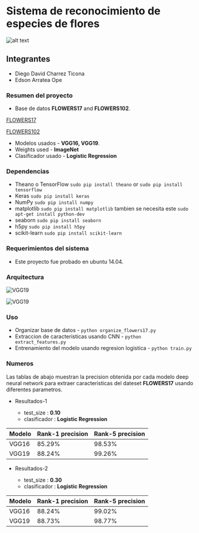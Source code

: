# Sistema de reconocimiento de especies de flores #

![alt text](https://github.com/uddua/Reconocimiento-de-flores/blob/master/myimage.gif)

## Integrantes ##
* Diego David Charrez Ticona
* Edson Arratea Ope

### Resumen del proyecto ###

* Base de datos **FLOWERS17** and **FLOWERS102**.

[FLOWERS17](http://www.robots.ox.ac.uk/~vgg/data/flowers/17/index.html)

[FLOWERS102](http://www.robots.ox.ac.uk/~vgg/data/flowers/102/index.html)
* Modelos usados    - **VGG16, VGG19**.
* Weights used    - **ImageNet**
* Clasificador usado - **Logistic Regression**

### Dependencias ###
* Theano o TensorFlow `sudo pip install theano` or `sudo pip install tensorflow`
* Keras `sudo pip install keras`
* NumPy `sudo pip install numpy`
* matplotlib `sudo pip install matplotlib` tambien se necesita este `sudo apt-get install python-dev`
* seaborn `sudo pip install seaborn`
* h5py `sudo pip install h5py`
* scikit-learn `sudo pip install scikit-learn`

### Requerimientos del sistema
* Este proyecto fue probado en ubuntu 14.04.

### Arquitectura ###
![VGG19](https://github.com/uddua/Reconocimiento-de-flores/blob/master/vgg16.png)

![VGG19](https://github.com/uddua/Reconocimiento-de-flores/blob/master/vgg19.png)

### Uso ###
* Organizar base de datos                                - `python organize_flowers17.py`
* Extraccion de caracteristicas usando CNN               - `python extract_features.py`
* Entrenamiento del modelo usando regresion logistica    - `python train.py`

### Numeros ###
Las tablas de abajo muestran la precision obtenida por cada modelo deep neural network para extraer caracteristicas del dateset **FLOWERS17** usando diferentes parametros.

* Resultados-1
  
  * test_size  : **0.10**
  * clasificador : **Logistic Regression**
  
| Modelo       | Rank-1 precision | Rank-5 precision |
|--------------|------------------|------------------|
| VGG16        | 85.29%           | 98.53%           |
| VGG19        | 88.24%           | 99.26%           |

* Resultados-2
  
  * test_size  : **0.30**
  * clasificador : **Logistic Regression**

| Modelo       | Rank-1 precision | Rank-5 precision |
|--------------|-----------------|-----------------|
| VGG16        | 88.24%          | 99.02%          |
| VGG19        | 88.73%          | 98.77%          |
